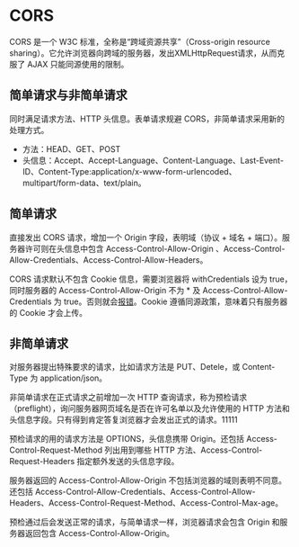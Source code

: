 # CORS

CORS 是一个 W3C 标准，全称是“跨域资源共享”（Cross-origin resource sharing）。它允许浏览器向跨域的服务器，发出XMLHttpRequest请求，从而克服了 AJAX 只能同源使用的限制。

## 简单请求与非简单请求

同时满足请求方法、HTTP 头信息。表单请求规避 CORS，非简单请求采用新的处理方式。

- 方法：HEAD、GET、POST
- 头信息：Accept、Accept-Language、Content-Language、Last-Event-ID、Content-Type:application/x-www-form-urlencoded、multipart/form-data、text/plain。

## 简单请求

直接发出 CORS 请求，增加一个 Origin 字段，表明域（协议 + 域名 + 端口）。服务器许可则在头信息中包含 Access-Control-Allow-Origin 、Access-Control-Allow-Credentials、Access-Control-Allow-Headers。

CORS 请求默认不包含 Cookie 信息，需要浏览器将 withCredentials 设为 true，同时服务器的 Access-Control-Allow-Origin 不为 * 及 Access-Control-Allow-Credentials 为 true。否则就会[报错](https://developer.mozilla.org/zh-CN/docs/Web/HTTP/CORS/Errors)。Cookie 遵循同源政策，意味着只有服务器的 Cookie 才会上传。

## 非简单请求

对服务器提出特殊要求的请求，比如请求方法是 PUT、Detele，或 Content-Type 为 application/json。

非简单请求在正式请求之前增加一次 HTTP 查询请求，称为预检请求（preflight），询问服务器网页域名是否在许可名单以及允许使用的 HTTP 方法和头信息字段。只有得到肯定答复浏览器才会发出正式的请求。11111

预检请求的用的请求方法是 OPTIONS，头信息携带 Origin。还包括 Access-Control-Request-Method 列出用到哪些 HTTP 方法、Access-Control-Request-Headers 指定额外发送的头信息字段。

服务器返回的 Access-Control-Allow-Origin 不包括浏览器的域则表明不同意。还包括  Access-Control-Allow-Credentials、Access-Control-Allow-Headers、Access-Control-Request-Method、Access-Control-Max-age。

预检通过后会发送正常的请求，与简单请求一样，浏览器请求会包含 Origin 和服务器返回包含 Access-Control-Allow-Origin。
